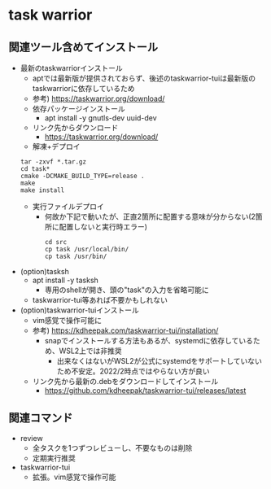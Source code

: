 # task warrior

## 関連ツール含めてインストール

* 最新のtaskwarriorインストール
  * aptでは最新版が提供されておらず、後述のtaskwarrior-tuiは最新版のtaskwarriorに依存しているため
  * 参考) https://taskwarrior.org/download/
  * 依存パッケージインストール
    * apt install -y gnutls-dev uuid-dev
  * リンク先からダウンロード
    * https://taskwarrior.org/download/
  * 解凍+デプロイ
  ```
  tar -zxvf *.tar.gz
  cd task*
  cmake -DCMAKE_BUILD_TYPE=release .
  make
  make install
  ```
  * 実行ファイルデプロイ
    * 何故か下記で動いたが、正直2箇所に配置する意味が分からない(2箇所に配置しないと実行時エラー)
      ```
      cd src
      cp task /usr/local/bin/
      cp task /usr/bin/
      ```
* (option)tasksh
  * apt install -y tasksh
    * 専用のshellが開き、頭の"task"の入力を省略可能に
  * taskwarrior-tui等あれば不要かもしれない
* (option)taskwarrior-tuiインストール
  * vim感覚で操作可能に
  * 参考) https://kdheepak.com/taskwarrior-tui/installation/
    * snapでインストールする方法もあるが、systemdに依存しているため、WSL2上では非推奨
      * 出来なくはないがWSL2が公式にsystemdをサポートしていないため不安定。2022/2時点ではやらない方が良い
  * リンク先から最新の.debをダウンロードしてインストール
    * https://github.com/kdheepak/taskwarrior-tui/releases/latest


## 関連コマンド

* review
  * 全タスクを1つずつレビューし、不要なものは削除
  * 定期実行推奨
* taskwarrior-tui
  * 拡張。vim感覚で操作可能